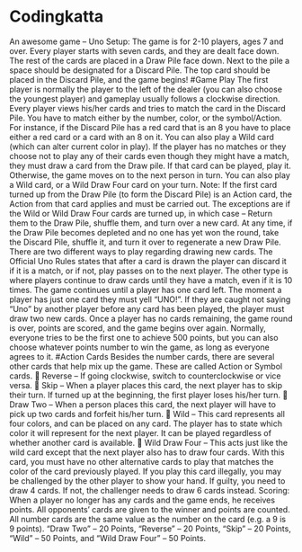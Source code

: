 # Codingkatta
An awesome game – Uno
Setup: The game is for 2-10 players, ages 7 and over. Every player
starts with seven cards, and they are dealt face down. The rest of the
cards are placed in a Draw Pile face down. Next to the pile a space should
be designated for a Discard Pile. The top card should be placed in the
Discard Pile, and the game begins!
#Game Play
The first player is normally the player to the left of the
dealer (you can also choose the youngest player) and gameplay usually
follows a clockwise direction. Every player views his/her cards and tries to
match the card in the Discard Pile.
You have to match either by the number, color, or the symbol/Action. For
instance, if the Discard Pile has a red card that is an 8 you have to place
either a red card or a card with an 8 on it. You can also play a Wild card
(which can alter current color in play).
If the player has no matches or they choose not to play any of their cards
even though they might have a match, they must draw a card from the
Draw pile. If that card can be played, play it. Otherwise, the game moves
on to the next person in turn. You can also play a Wild card, or a Wild
Draw Four card on your turn.
Note: If the first card turned up from the Draw Pile (to form the Discard
Pile) is an Action card, the Action from that card applies and must be
carried out. The exceptions are if the Wild or Wild Draw Four cards are
turned up, in which case – Return them to the Draw Pile, shuffle them, and turn over a new card. At any time, if the Draw Pile becomes depleted and no one has yet won the round, take the Discard Pile, shuffle it, and turn it over to regenerate a new Draw Pile. There are two different ways to play regarding drawing new cards. The Official Uno Rules states that after a card is drawn the player can discard it if it is a match, or if not, play passes on to the next player. The other type is where players continue to draw cards until they have a match, even if it is 10 times. The game continues until a player has one card left. The moment a player has just one card they must yell “UNO!”. If they are caught not saying “Uno” by another player before any card has been played, the player must draw two new cards. Once a player has no cards remaining, the game round is over, points are scored, and the game begins over again. Normally, everyone tries to be the first one to achieve 500 points, but you can also choose whatever points number to win the game, as long as everyone agrees to it. 
#Action Cards
Besides the number cards, there are several other cards that help mix up the game. These are called Action or Symbol cards.
 Reverse – If going clockwise, switch to counterclockwise or vice versa. 
Skip – When a player places this card, the next player has to skip their turn. If turned up at the beginning, the first player loses his/her turn.
 Draw Two – When a person places this card, the next player will have to pick up two cards and forfeit his/her turn.  Wild – This card represents all four colors, and can be placed on any card. The player has to state which color it will represent for the next player. It can be played regardless of whether another card is available.
 Wild Draw Four – This acts just like the wild card except that the next player also has to draw four cards. With this card, you must have no other alternative cards to play that matches the color of the card
previously played. If you play this card illegally, you may be challenged by the other player to show your hand. If guilty, you need to draw 4 cards. If not, the challenger needs to draw 6 cards instead. Scoring: When a player no longer has any cards and the game ends, he receives points. All opponents’ cards are given to the winner and points are counted. All number cards are the same value as the number on the card (e.g. a 9 is 9 points). “Draw Two” – 20 Points, “Reverse” – 20 Points, “Skip” – 20 Points, “Wild” – 50 Points, and “Wild Draw Four” – 50 Points.
